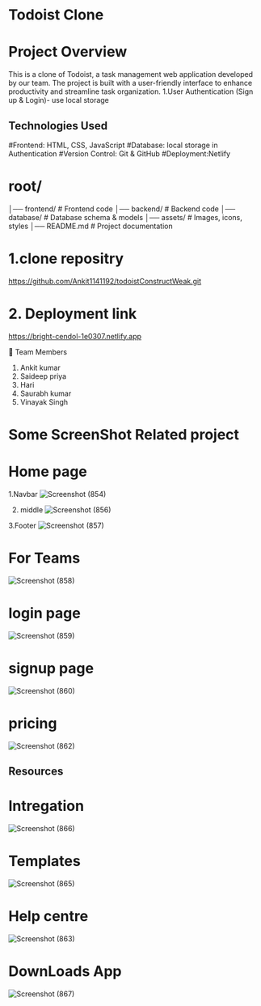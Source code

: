 # Todoist Clone

# Project Overview

This is a clone of Todoist, a task management web application developed by our team. The project is built with a user-friendly interface to enhance productivity and streamline task organization.
1.User Authentication (Sign up & Login)- use local storage

## Technologies Used

#Frontend: HTML, CSS, JavaScript
#Database: local storage in Authentication
#Version Control: Git & GitHub
#Deployment:Netlify

# root/

│── frontend/ # Frontend code
│── backend/ # Backend code
│── database/ # Database schema & models
│── assets/ # Images, icons, styles
│── README.md # Project documentation

# 1.clone repositry

https://github.com/Ankit1141192/todoistConstructWeak.git

# 2. Deployment link

https://bright-cendol-1e0307.netlify.app

👥 Team Members

1.  Ankit kumar
2.  Saideep priya
3.  Hari
4.  Saurabh kumar
5.  Vinayak Singh

# Some ScreenShot Related project

# Home page

1.Navbar
![Screenshot (854)](https://github.com/user-attachments/assets/76c05e33-4438-4a56-b90e-f97b58e69ec3)

2. middle
   ![Screenshot (856)](https://github.com/user-attachments/assets/445868f0-3f79-4068-8c2c-1c9d4d1c7f28)

3.Footer
![Screenshot (857)](https://github.com/user-attachments/assets/642c810a-4eb8-4377-84ed-1dd18934c626)

# For Teams

![Screenshot (858)](https://github.com/user-attachments/assets/dec831a4-3e3b-49dc-9f25-e5e420d3686a)

# login page

![Screenshot (859)](https://github.com/user-attachments/assets/39f10e3d-ed40-4c26-9c36-a13d65e2bfd3)

# signup page

![Screenshot (860)](https://github.com/user-attachments/assets/32ccbeec-bcfc-47dc-9abc-4047911f0619)

# pricing

![Screenshot (862)](https://github.com/user-attachments/assets/2798ddfe-71f3-4432-9a42-c6868ebfee29)

## Resources

# Intregation

![Screenshot (866)](https://github.com/user-attachments/assets/4404d126-f7a1-4496-9d64-04af9d6e8154)

# Templates

![Screenshot (865)](https://github.com/user-attachments/assets/63d21845-64ed-4458-95fe-a068d585454a)

# Help centre

![Screenshot (863)](https://github.com/user-attachments/assets/4fb3a6ff-bf7a-42c0-80a0-caf20844de21)

# DownLoads App

![Screenshot (867)](https://github.com/user-attachments/assets/b615a268-c36a-4aca-b764-81a37f847ffd)
